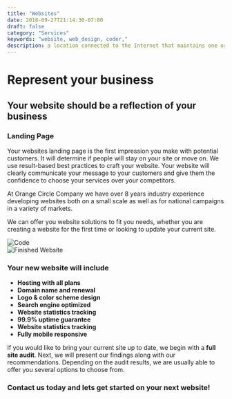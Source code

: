 ```yaml
---
title: "Websites"
date: 2018-09-27T21:14:30-07:00
draft: false
category: "Services"
keywords: "website, web_design, coder,"
description: a location connected to the Internet that maintains one or more pages on the World Wide Web.
---
```


# Represent your business

## Your website should be a reflection of your business

### Landing Page

Your websites landing page is the first impression you make with potential customers. It will determine if people will stay on your site or move on.
We use result-based best practices to craft your website.
Your website will clearly communicate your message to your customers and give them the confidence to choose your services over your competitors.

At Orange Circle Company we have over 8 years industry experience developing websites both on a small scale as well as for national campaigns in a variety of markets.

We can offer you website solutions to fit you needs, whether you are creating a website for the first time or looking to update your current site.

<div id="beer-slider" class="beer-slider" data-beer-label="before">
    <img src="/images/cast-of-crowns-code.webp" alt="Code">
    <div class="beer-reveal" data-beer-label="after">
        <img src="/images/cast-of-crowns.webp" alt="Finished Website">
    </div>
</div style="margin-bottom: 30px;">

### Your new website will include

- **Hosting with all plans**
- **Domain name and renewal**
- **Logo & color scheme design**
- **Search engine optimized**
- **Website statistics tracking**
- **99.9% uptime guarantee**
- **Website statistics tracking**
- **Fully mobile responsive**

If you would like to bring your current site up to date, we begin with a **full site audit**.
Next, we will present our findings along with our recommendations.
Depending on the audit results, we are usually able to offer you several options to choose from.

### Contact us today and lets get started on your next website!